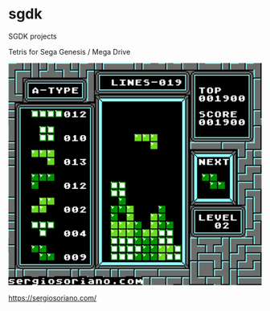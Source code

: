 # sgdk
SGDK projects

Tetris for Sega Genesis / Mega Drive

![alt text](https://github.com/sergiss/sgdk/blob/master/tetris.png)

https://sergiosoriano.com/
